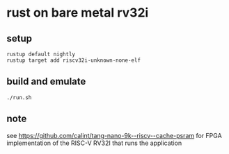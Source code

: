 # rust on bare metal rv32i

## setup
```
rustup default nightly
rustup target add riscv32i-unknown-none-elf
```

## build and emulate
```
./run.sh
```

## note
see https://github.com/calint/tang-nano-9k--riscv--cache-psram for FPGA implementation of the RISC-V RV32I that runs the application